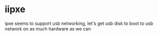 # iipxe
ipxe seems to support usb networking, let's get usb disk to boot to usb network on as much hardware as we can
